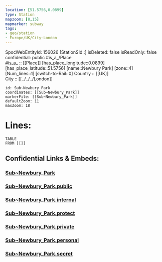 ```yaml
---
location: [51.5756,0.0899] 
type: Station 
mapzoom: [8,15] 
mapmarker: subway 
tags:
- geo/station
- Europe/UK/City~London
---
```

SpocWebEntityId: 156026
[StationSId::] 
isDeleted: false
isReadOnly: false
confidential: public
#is_a_/Place  
#is_a_ :: [[Place]] 
[has_place_longitude::0.0899] 
[has_place_latitude::51.5756] 
[name::Newbury Park] 
[zone::4] 
[Num_lines::1] 
[switch-to-Rail::0] 
Country :: [[UK]]  
City :: [[../../../London]]  


```leaflet
id: Sub~Newbury_Park
coordinates: [[Sub~Newbury_Park]] 
markerFile: [[Sub~Newbury_Park]] 
defaultZoom: 11 
maxZoom: 18
```


# Lines: 
```dataview
TABLE 
FROM [[]] 
```


## Confidential Links & Embeds: 

### [Sub~Newbury_Park](/_Standards/Earth/Continent/Europe/Europe~North/UK/England/Regions~England/London,Greater/cities~GreaterLondon/Underground/Station/Sub~Newbury_Park.md) 

### [Sub~Newbury_Park.public](/_public/Earth/Continent/Europe/Europe~North/UK/England/Regions~England/London,Greater/cities~GreaterLondon/Underground/Station/Sub~Newbury_Park.public.md) 

### [Sub~Newbury_Park.internal](/_internal/Earth/Continent/Europe/Europe~North/UK/England/Regions~England/London,Greater/cities~GreaterLondon/Underground/Station/Sub~Newbury_Park.internal.md) 

### [Sub~Newbury_Park.protect](/_protect/Earth/Continent/Europe/Europe~North/UK/England/Regions~England/London,Greater/cities~GreaterLondon/Underground/Station/Sub~Newbury_Park.protect.md) 

### [Sub~Newbury_Park.private](/_private/Earth/Continent/Europe/Europe~North/UK/England/Regions~England/London,Greater/cities~GreaterLondon/Underground/Station/Sub~Newbury_Park.private.md) 

### [Sub~Newbury_Park.personal](/_personal/Earth/Continent/Europe/Europe~North/UK/England/Regions~England/London,Greater/cities~GreaterLondon/Underground/Station/Sub~Newbury_Park.personal.md) 

### [Sub~Newbury_Park.secret](/_secret/Earth/Continent/Europe/Europe~North/UK/England/Regions~England/London,Greater/cities~GreaterLondon/Underground/Station/Sub~Newbury_Park.secret.md)

